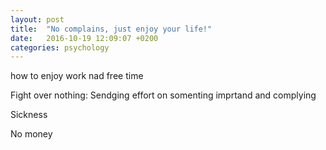 ```yaml
---
layout: post
title:  "No complains, just enjoy your life!"
date:   2016-10-19 12:09:07 +0200
categories: psychology
---
```


how to enjoy work nad free time


Fight over nothing: Sendging effort on somenting imprtand and complying 

Sickness

No money